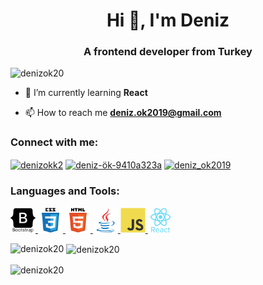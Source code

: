 <h1 align="center">Hi 👋, I'm Deniz</h1>
<h3 align="center">A frontend developer from Turkey</h3>

<p align="left"> <img src="https://komarev.com/ghpvc/?username=denizok20&label=Profile%20views&color=0e75b6&style=flat" alt="denizok20" /> </p>

- 🌱 I’m currently learning **React**

- 📫 How to reach me **deniz.ok2019@gmail.com**

<h3 align="left">Connect with me:</h3>
<p align="left">
<a href="https://twitter.com/denizokk2" target="blank"><img align="center" src="https://raw.githubusercontent.com/rahuldkjain/github-profile-readme-generator/master/src/images/icons/Social/twitter.svg" alt="denizokk2" height="30" width="40" /></a>
<a href="https://linkedin.com/in/deniz-ök-9410a323a" target="blank"><img align="center" src="https://raw.githubusercontent.com/rahuldkjain/github-profile-readme-generator/master/src/images/icons/Social/linked-in-alt.svg" alt="deniz-ök-9410a323a" height="30" width="40" /></a>
<a href="https://www.hackerrank.com/deniz_ok2019" target="blank"><img align="center" src="https://raw.githubusercontent.com/rahuldkjain/github-profile-readme-generator/master/src/images/icons/Social/hackerrank.svg" alt="deniz_ok2019" height="30" width="40" /></a>
</p>

<h3 align="left">Languages and Tools:</h3>
<p align="left"> <a href="https://getbootstrap.com" target="_blank" rel="noreferrer"> <img src="https://raw.githubusercontent.com/devicons/devicon/master/icons/bootstrap/bootstrap-plain-wordmark.svg" alt="bootstrap" width="40" height="40"/> </a> <a href="https://www.w3schools.com/css/" target="_blank" rel="noreferrer"> <img src="https://raw.githubusercontent.com/devicons/devicon/master/icons/css3/css3-original-wordmark.svg" alt="css3" width="40" height="40"/> </a> <a href="https://www.w3.org/html/" target="_blank" rel="noreferrer"> <img src="https://raw.githubusercontent.com/devicons/devicon/master/icons/html5/html5-original-wordmark.svg" alt="html5" width="40" height="40"/> </a> <a href="https://www.java.com" target="_blank" rel="noreferrer"> <img src="https://raw.githubusercontent.com/devicons/devicon/master/icons/java/java-original.svg" alt="java" width="40" height="40"/> </a> <a href="https://developer.mozilla.org/en-US/docs/Web/JavaScript" target="_blank" rel="noreferrer"> <img src="https://raw.githubusercontent.com/devicons/devicon/master/icons/javascript/javascript-original.svg" alt="javascript" width="40" height="40"/> </a> <a href="https://reactjs.org/" target="_blank" rel="noreferrer"> <img src="https://raw.githubusercontent.com/devicons/devicon/master/icons/react/react-original-wordmark.svg" alt="react" width="40" height="40"/> </a> </p>

<p><img align="left" src="https://github-readme-stats-sigma-five.vercel.app/api/top-langs?username=denizok20&show_icons=true&locale=en&layout=compact" alt="denizok20" /></p>

<p>&nbsp;<img align="center" src="https://github-readme-stats-sigma-five.vercel.app/api?username=denizok20&show_icons=true&locale=en" alt="denizok20" /></p>

<p><img align="center" src="https://github-readme-streak-stats.herokuapp.com/?user=denizok20&" alt="denizok20" /></p>
